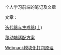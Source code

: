 个人学习前端的笔记及文章



文章：

[迭代器与生成器(上)](https://github.com/jrr997/note/blob/master/articles/%E8%BF%AD%E4%BB%A3%E5%99%A8%E4%B8%8E%E7%94%9F%E6%88%90%E5%99%A8(%E4%B8%8A).md)

[移动端适配方案](https://github.com/jrr997/note/blob/master/articles/%E7%A7%BB%E5%8A%A8%E7%AB%AF%E9%80%82%E9%85%8D%E6%96%B9%E6%A1%88.md)

[Webpack模块化打包原理](https://github.com/jrr997/note/blob/master/articles/Webpack%E6%A8%A1%E5%9D%97%E5%8C%96%E6%89%93%E5%8C%85%E5%8E%9F%E7%90%86.md)